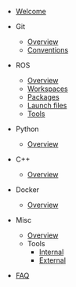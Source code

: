 * [Welcome](/docs/)

* Git
    * [Overview](/docs/git/)
    * [Conventions](/docs/git/conventions)

* ROS
    * [Overview](/docs/ros/)
    * [Workspaces](/docs/ros/workspaces)
    * [Packages](/docs/ros/packages)
    * [Launch files](/docs/ros/launch-files)
    * [Tools](/docs/ros/tools)

* Python
    * [Overview](/docs/python/)

* C++
    * [Overview](/docs/cpp/)

* Docker
    * [Overview](/docs/docker/)

* Misc
    * [Overview](/docs/misc/)
    * Tools
        * [Internal](/docs/misc/internal)
        * [External](/docs/misc/tools)
    
* [FAQ](/docs/faq)
